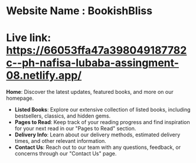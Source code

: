 # Website Name : BookishBliss
# Live link: https://66053ffa47a398049187782c--ph-nafisa-lubaba-assingment-08.netlify.app/

**Home**: Discover the latest updates, featured books, and more on our homepage.
- **Listed Books**: Explore our extensive collection of listed books, including bestsellers, classics, and hidden gems.
- **Pages to Read**: Keep track of your reading progress and find inspiration for your next read in our "Pages to Read" section.
- **Delivery Info**: Learn about our delivery methods, estimated delivery times, and other relevant information.
- **Contact Us**: Reach out to our team with any questions, feedback, or concerns through our "Contact Us" page.







